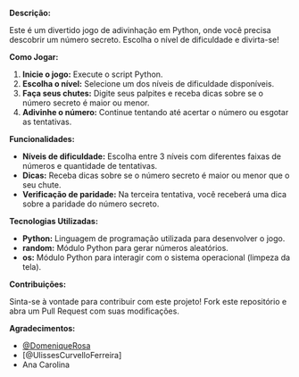 **Descrição:**

Este é um divertido jogo de adivinhação em Python, onde você precisa descobrir um número secreto. Escolha o nível de dificuldade e divirta-se! 

**Como Jogar:**

1. **Inicie o jogo:** Execute o script Python.
2. **Escolha o nível:** Selecione um dos níveis de dificuldade disponíveis.
3. **Faça seus chutes:** Digite seus palpites e receba dicas sobre se o número secreto é maior ou menor.
4. **Adivinhe o número:** Continue tentando até acertar o número ou esgotar as tentativas.

**Funcionalidades:**

* **Níveis de dificuldade:** Escolha entre 3 níveis com diferentes faixas de números e quantidade de tentativas.
* **Dicas:** Receba dicas sobre se o número secreto é maior ou menor que o seu chute.
* **Verificação de paridade:** Na terceira tentativa, você receberá uma dica sobre a paridade do número secreto.

**Tecnologias Utilizadas:**

* **Python:** Linguagem de programação utilizada para desenvolver o jogo.
* **random:** Módulo Python para gerar números aleatórios.
* **os:** Módulo Python para interagir com o sistema operacional (limpeza da tela).

**Contribuições:**

Sinta-se à vontade para contribuir com este projeto! Fork este repositório e abra um Pull Request com suas modificações.

**Agradecimentos:**

* [@DomeniqueRosa](https://github.com/DomeniqueRosa)
* [@UlissesCurvelloFerreira]
* Ana Carolina
